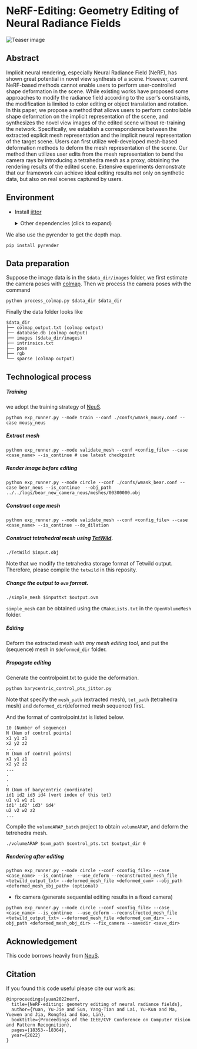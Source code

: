 # NeRF-Editing: Geometry Editing of Neural Radiance Fields

![Teaser image](./img/teaser.gif)

## Abstract

Implicit neural rendering, especially Neural Radiance Field (NeRF), has shown great potential in novel view synthesis of a scene. However, current NeRF-based methods cannot enable users to perform user-controlled shape deformation in the scene. While existing works have proposed some approaches to modify the radiance field according to the user's constraints, the modification is limited to color editing or object translation and rotation. In this paper, we propose a method that allows users to perform controllable shape deformation on the implicit representation of the scene, and synthesizes the novel view images of the edited scene without re-training the network. Specifically, we establish a correspondence between the extracted explicit mesh representation and the implicit neural representation of the target scene. Users can first utilize well-developed mesh-based deformation methods to deform the mesh representation of the scene. Our method then utilizes user edits from the mesh representation to bend the camera rays by introducing a tetrahedra mesh as a proxy, obtaining the rendering results of the edited scene. Extensive experiments demonstrate that our framework can achieve ideal editing results not only on synthetic data, but also on real scenes captured by users.

## Environment
* Install [jittor](https://github.com/Jittor/jittor)
    <details>
    <summary> Other dependencies (click to expand) </summary>

    - opencv_python==4.5.2.52
    - imageio==2.17.0
    - trimesh==3.9.8 
    - numpy==1.19.2
    - pyhocon==0.3.57
    - icecream==2.1.0
    - tqdm==4.50.2
    - scipy==1.7.0
    - PyMCubes==0.1.2
    - natsort==8.1.0
    - tensorboardX-2.5

    </details>

We also use the pyrender to get the depth map.
```
pip install pyrender
```

## Data preparation
Suppose the image data is in the `$data_dir/images` folder, we first estimate the camera poses with [colmap](https://github.com/colmap/colmap). Then we process the camera poses with the command 
```
python process_colmap.py $data_dir $data_dir
```
Finally the data folder looks like
```
$data_dir
├── colmap_output.txt (colmap output)
├── database.db (colmap output)
├── images ($data_dir/images)
├── intrinsics.txt
├── pose
├── rgb
└── sparse (colmap output)
```


## Technological process

##### Training
we adopt the training strategy of [NeuS](https://github.com/Totoro97/NeuS).

```
python exp_runner.py --mode train --conf ./confs/wmask_mousy.conf --case mousy_neus
```

##### Extract mesh
 ```
python exp_runner.py --mode validate_mesh --conf <config_file> --case <case_name> --is_continue # use latest checkpoint
 ```

##### Render image before editing
```
python exp_runner.py --mode circle --conf ./confs/wmask_bear.conf --case bear_neus --is_continue  --obj_path ../../logs/bear_new_camera_neus/meshes/00300000.obj
```

##### Construct cage mesh
 ```
python exp_runner.py --mode validate_mesh --conf <config_file> --case <case_name> --is_continue --do_dilation
 ```

##### Construct tetrahedral mesh using [TetWild](https://github.com/Yixin-Hu/TetWild). 
```
./TetWild $input.obj
```
Note that we modify the tetrahedra storage format of Tetwild output. Therefore, please compile the `tetwild` in this reposity.

##### Change the output to `ovm` format.
```
./simple_mesh $inputtxt $output.ovm
```
`simple_mesh` can be obtained using the `CMakeLists.txt` in the `OpenVolumeMesh` folder.

##### Editing
 Deform the extracted mesh *with any mesh editing tool*, and put the (sequence) mesh in `$deformed_dir` folder.

##### Propagate editing
Generate the controlpoint.txt to guide the deformation.
```
python barycentric_control_pts_jittor.py
```
Note that specify the `mesh_path` (extracted mesh), `tet_path` (tetrahedra mesh) and `deformed_dir`(deformed mesh sequence) first.

And the format of controlpoint.txt is listed below.

```
10 (Number of sequence)
N (Num of control points)
x1 y1 z1
x2 y2 z2
...
N (Num of control points)
x1 y1 z1
x2 y2 z2
...
.
.
.
N (Num of barycentric coordinate)
id1 id2 id3 id4 (vert index of this tet)
u1 v1 w1 z1
id1' id2' id3' id4'
u2 v2 w2 z2
...
```
Compile the `volumeARAP_batch` project to obtain `volumeARAP`, and deform the tetrehedra mesh.
```
./volumeARAP $ovm_path $control_pts.txt $output_dir 0
```
##### Rendering after editing
```
python exp_runner.py --mode circle --conf <config_file> --case <case_name> --is_continue  --use_deform --reconstructed_mesh_file <tetwild_output_txt> --deformed_mesh_file <deformed_ovm> --obj_path <deformed_mesh_obj_path> (optional)
```

* fix camera (generate sequential editing results in a fixed camera)
```
python exp_runner.py --mode circle --conf <config_file> --case <case_name> --is_continue  --use_deform --reconstructed_mesh_file <tetwild_output_txt> --deformed_mesh_file <deformed_ovm_dir> --obj_path <deformed_mesh_obj_dir> --fix_camera --savedir <save_dir>
```

## Acknowledgement
This code borrows heavily from [NeuS](https://github.com/Yixin-Hu/TetWild).

## Citation

If you found this code useful please cite our work as:

```
@inproceedings{yuan2022nerf,
  title={NeRF-editing: geometry editing of neural radiance fields},
  author={Yuan, Yu-Jie and Sun, Yang-Tian and Lai, Yu-Kun and Ma, Yuewen and Jia, Rongfei and Gao, Lin},
  booktitle={Proceedings of the IEEE/CVF Conference on Computer Vision and Pattern Recognition},
  pages={18353--18364},
  year={2022}
}
```
